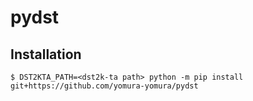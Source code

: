 # pydst
## Installation

```console
$ DST2KTA_PATH=<dst2k-ta path> python -m pip install git+https://github.com/yomura-yomura/pydst
```

